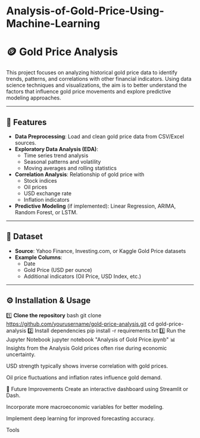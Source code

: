 # Analysis-of-Gold-Price-Using-Machine-Learning
# 🪙 Gold Price Analysis

This project focuses on analyzing historical gold price data to identify trends, patterns, and correlations with other financial indicators. Using data science techniques and visualizations, the aim is to better understand the factors that influence gold price movements and explore predictive modeling approaches.

---

## 📌 Features

- **Data Preprocessing**: Load and clean gold price data from CSV/Excel sources.  
- **Exploratory Data Analysis (EDA)**:  
  - Time series trend analysis  
  - Seasonal patterns and volatility  
  - Moving averages and rolling statistics  
- **Correlation Analysis**: Relationship of gold price with  
  - Stock indices  
  - Oil prices  
  - USD exchange rate  
  - Inflation indicators  
- **Predictive Modeling** (if implemented): Linear Regression, ARIMA, Random Forest, or LSTM.

---

## 📂 Dataset

- **Source**: Yahoo Finance, Investing.com, or Kaggle Gold Price datasets  
- **Example Columns**:  
  - Date  
  - Gold Price (USD per ounce)  
  - Additional indicators (Oil Price, USD Index, etc.)

---

## ⚙️ Installation & Usage

1️⃣ **Clone the repository**
bash
git clone https://github.com/yourusername/gold-price-analysis.git
cd gold-price-analysis
2️⃣ Install dependencies
pip install -r requirements.txt
3️⃣ Run the Jupyter Notebook
jupyter notebook "Analysis of Gold Price.ipynb"
📊 Insights from the Analysis
Gold prices often rise during economic uncertainty.

USD strength typically shows inverse correlation with gold prices.

Oil price fluctuations and inflation rates influence gold demand.

📌 Future Improvements
Create an interactive dashboard using Streamlit or Dash.

Incorporate more macroeconomic variables for better modeling.

Implement deep learning for improved forecasting accuracy.




Tools


